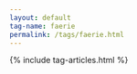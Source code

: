 ```yaml
---
layout: default
tag-name: faerie
permalink: /tags/faerie.html
---
```


{% include tag-articles.html %}
